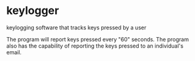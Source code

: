 # keylogger
keylogging software that tracks keys pressed by a user

The program will report keys pressed every "60" seconds.
The program also has the capability of reporting the keys pressed to an individual's email.
